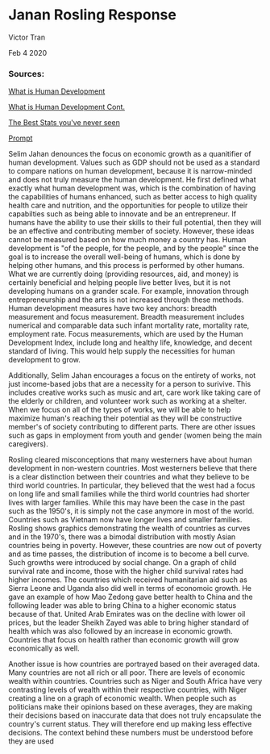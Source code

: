 # Janan Rosling Response

Victor Tran

Feb 4 2020
### Sources:
  [What is Human Development](https://soundcloud.com/hdro-web/what-is-human-development)
  
  [What is Human Development Cont.](https://soundcloud.com/hdro-web/hdr2015theme)
  
  [The Best Stats you've never seen](https://www.gapminder.org/videos/ted-talks/hans-rosling-ted-2006-debunking-myths-about-the-third-world/)
  
  [Prompt](https://github.com/wicked-problems/workshop/blob/master/jahan_rosling.md)

Selim Jahan denounces the focus on economic growth as a quanitifier of human development. Values such as GDP should not be used as a standard to compare nations on human development, because it is narrow-minded and does not truly measure the human development. He first defined what exactly what human development was, which is the combination of having the capabilities of humans enhanced, such as better access to high quality health care and nutrition, and the opportunities for people to utilize their capabilties such as being able to innovate and be an entrepreneur. If humans have the ability to use their skills to their full potential, then they will be an effective and contributing member of society. However, these ideas cannot be measured based on how much money a country has. Human development is "of the people, for the people, and by the people" since the goal is to increase the overall well-being of humans, which is done by helping other humans, and this process is performed by other humans. What we are currently doing (providing resources, aid, and money) is certainly beneficial and helping people live better lives, but it is not developing humans on a grander scale. For example, innovation through entrepreneurship and the arts is not increased through these methods. Human development measures have two key anchors: breadth measurement and focus measurement. Breadth measurement includes numerical and comparable data such infant mortality rate, mortality rate, employment rate. Focus measurements, which are used by the Human Development Index, include long and healthy life, knowledge, and decent standard of living. This would help supply the necessities for human development to grow.


Additionally, Selim Jahan encourages a focus on the entirety of works, not just income-based jobs that are a necessity for a person to surivive. This includes creative works such as music and art, care work like taking care of the elderly or children, and volunteer work such as working at a shelter. When we focus on all of the types of works, we will be able to help maximize human's reaching their potential as they will be constructive member's of society contributing to different parts. There are other issues such as gaps in employment from youth and gender (women being the main caregivers). 


Rosling cleared misconceptions that many westerners have about human development in non-western countries. Most westerners believe that there is a clear distinction between their countries and what they believe to be third world countries. In particular, they believed that the west had a focus on long life and small families while the third world countries had shorter lives with larger families. While this may have been the case in the past such as the 1950's, it is simply not the case anymore in most of the world. Countries such as Vietnam now have longer lives and smaller families. Rosling shows graphics demonstrating the wealth of countries as curves and in the 1970's, there was a bimodal distribution with mostly Asian countries being in poverty. However, these countries are now out of poverty and as time passes, the distribution of income is to become a bell curve. Such growths were introduced by social change. On a graph of child survival rate and income, those with the higher child survival rates had higher incomes. The countries which received humanitarian aid such as Sierra Leone and Uganda also did well in terms of economoic growth. He gave an example of how Mao Zedong gave better health to China and the following leader was able to bring China to a higher economic status because of that. United Arab Emirates was on the decline with lower oil prices, but the leader Sheikh Zayed was able to bring higher standard of health which was also followed by an increase in economic growth. Countries that focus on health rather than economic growth will grow economically as well.

Another issue is how countries are portrayed based on their averaged data. Many countries are not all rich or all poor. There are levels of economic wealth within countries. Countries such as Niger and South Africa have very contrasting levels of wealth within their respective countries, with Niger creating a line on a graph of economic wealth. When people such as politicians make their opinions based on these averages, they are making their decisions based on inaccurate data that does not truly encapsulate the country's current status. They will therefore end up making less effective decisions. The context behind these numbers must be understood before they are used
